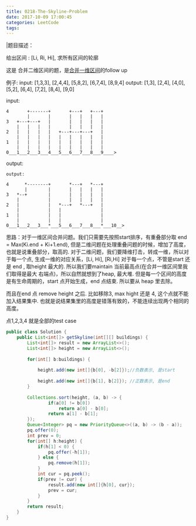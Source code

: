 ```yaml
---
title: 0218-The-Skyline-Problem
date: 2017-10-09 17:00:45
categories: LeetCode
tags:
---
```

|题目描述：

给出区间 : [Li, Ri, Hi], 求所有区间的轮廓

这是 合并二维区间的题，是[合并一维区间](http://52.14.116.56/2017/10/09/LeetCode/0056-Merge-Interval/)的follow up


例子:
input:  [1,3,3], [2,4,4], [5,8,2], [6,7,4], [8,9,4] 
output: [1,3], [2,4], [4,0], [5,2], [6,4], [7,2], [8,4], [9,0]

input:
```text
4       +-------+       +---+   +---+
        |       |       |   |   |   |
3   +---+---+   |       |   |   |   | 
    |   |   |   |       |   |   |   |
2   |   |   |   |   +---+---+---+   |
    |   |   |   |   |   |   |   |   |
1   |   |   |   |   |   |   |   |   |
    |   |   |   |   |   |   |   |   |
0___1___2___3___4___5___6___7___8___9____>
```

output:
```text
output: 

4      *--------+       *---+   *---+
       |        |       |   |   |   |
3   *--+        |       |   |   |   |
    |           |       |   |   |   |
2   |           |   *---+   *---+   |
    |           |   |               |
1   |           |   |               |
    |           |   |               |
0___1___2___3___*___5___6___7___8___*___10__>
```

思路：对于一维区间合并问题。我们只需要先按照start排序，有重叠部分取  end = Max(Ki.end + Ki+1.end),  但是二维问题在处理重叠问题的时候，增加了高度，也就是说重叠部分，取高的.
对于二维问题，我们要降维打击，转成一维，所以对于每一个点, 生成一维的对应关系，[Li, Hi], [Ri,Hi]
对于每一个点，不管是start 还是 end , 取height 最大的. 所以我们要maintain 当前最高点(在合并一维区间里我们取得是最大 右端点)，所以自然就想到了heap, 最大堆. 
但是每一个区间的高度是有生命周期的，start 点开始生成，end 点结束. 所以要从 heap 里去除。

而且在end 点 remove height 之后. 比如移除3, max hight 还是 4, 这个点就不能加入结果集中. 也就是说结果集里的高度是错落有致的，不能连续出现两个相同的高度。

点1,2,3,4 就是全部的test case

```java
public class Solution {
    public List<int[]> getSkyline(int[][] buildings) {
        List<int[]> result = new ArrayList<>();
        List<int[]> height = new ArrayList<>();
        
        for(int[] b:buildings) {
            
            height.add(new int[]{b[0], -b[2]});//负数表示, 是start
            
            height.add(new int[]{b[1], b[2]}); //正数表示, 是end
        }
        
        Collections.sort(height, (a, b) -> {
                if(a[0] != b[0]) 
                    return a[0] - b[0];
                return a[1] - b[1];
        });
        Queue<Integer> pq = new PriorityQueue<>((a, b) -> (b - a));
        pq.offer(0);
        int prev = 0;
        for(int[] h:height) {
            if(h[1] < 0) {
                pq.offer(-h[1]);
            } else {
                pq.remove(h[1]);
            }
            int cur = pq.peek();
            if(prev != cur) {
                result.add(new int[]{h[0], cur});
                prev = cur;
            }
        }
        return result;
    }
}
```


